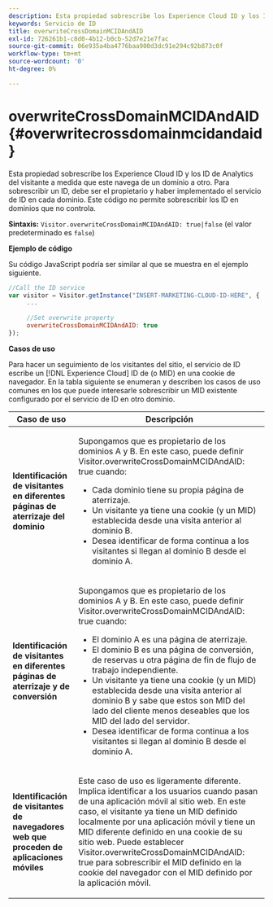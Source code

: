 ```yaml
---
description: Esta propiedad sobrescribe los Experience Cloud ID y los ID de Analytics del visitante a medida que este navega de un dominio a otro. Para sobrescribir un ID, debe ser el propietario y haber implementado el servicio de ID en cada dominio. Este código no permite sobrescribir los ID en dominios que no controla.
keywords: Servicio de ID
title: overwriteCrossDomainMCIDAndAID
exl-id: 726261b1-c8d0-4b12-b0cb-52d7e21e7fac
source-git-commit: 06e935a4ba4776baa900d3dc91e294c92b873c0f
workflow-type: tm+mt
source-wordcount: '0'
ht-degree: 0%

---
```


# overwriteCrossDomainMCIDAndAID{#overwritecrossdomainmcidandaid}

Esta propiedad sobrescribe los Experience Cloud ID y los ID de Analytics del visitante a medida que este navega de un dominio a otro. Para sobrescribir un ID, debe ser el propietario y haber implementado el servicio de ID en cada dominio. Este código no permite sobrescribir los ID en dominios que no controla.

**Sintaxis:** `Visitor.overwriteCrossDomainMCIDAndAID: true|false` (el valor predeterminado es `false`)

**Ejemplo de código**

Su código JavaScript podría ser similar al que se muestra en el ejemplo siguiente.

```js
//Call the ID service 
var visitor = Visitor.getInstance("INSERT-MARKETING-CLOUD-ID-HERE", { 
     ... 
 
     //Set overwrite property 
     overwriteCrossDomainMCIDAndAID: true 
}); 
```

**Casos de uso**

Para hacer un seguimiento de los visitantes del sitio, el servicio de ID escribe un [!DNL Experience Cloud] ID de (o MID) en una cookie de navegador. En la tabla siguiente se enumeran y describen los casos de uso comunes en los que puede interesarle sobrescribir un MID existente configurado por el servicio de ID en otro dominio.

<table id="table_FC1AF6551D6646E0BF1C4FB7C1316EBB"> 
 <thead> 
  <tr> 
   <th colname="col1" class="entry"> Caso de uso </th> 
   <th colname="col2" class="entry"> Descripción </th> 
  </tr> 
 </thead>
 <tbody> 
  <tr> 
   <td colname="col1"> <p> <b>Identificación de visitantes en diferentes páginas de aterrizaje del dominio</b> </p> </td> 
   <td colname="col2"> <p>Supongamos que es propietario de los dominios A y B. En este caso, puede definir <span class="codeph">Visitor.overwriteCrossDomainMCIDAndAID: true</span> cuando: </p> <p> 
     <ul id="ul_FB4704BFE7134F1688E34BF1A36627B7"> 
      <li id="li_FF71FD1FB9DD4702B675A140FAD2B481">Cada dominio tiene su propia página de aterrizaje. </li> 
      <li id="li_78F75469D32D473B93148B46D35E67F1">Un visitante ya tiene una cookie (y un MID) establecida desde una visita anterior al dominio B. </li> 
      <li id="li_305CE5138EEB43D3BF9CE38D1E7FFA04">Desea identificar de forma continua a los visitantes si llegan al dominio B desde el dominio A. </li> 
     </ul> </p> </td> 
  </tr> 
  <tr> 
   <td colname="col1"> <p> <b>Identificación de visitantes en diferentes páginas de aterrizaje y de conversión</b> </p> </td> 
   <td colname="col2"> <p>Supongamos que es propietario de los dominios A y B. En este caso, puede definir <span class="codeph">Visitor.overwriteCrossDomainMCIDAndAID: true</span> cuando: </p> 
    <ul id="ul_7BEBFD523A2F47AFB6963536E43692D0"> 
     <li id="li_71586080489340E2A6C0B263F231E3DE">El dominio A es una página de aterrizaje. </li> 
     <li id="li_4E3D3CB380EE4F1BAC4CD752194AE8DE">El dominio B es una página de conversión, de reservas u otra página de fin de flujo de trabajo independiente. </li> 
     <li id="li_FB393B16CFAC4D2D9B2328EBA4573C1A">Un visitante ya tiene una cookie (y un MID) establecida desde una visita anterior al dominio B y sabe que estos son MID del lado del cliente menos deseables que los MID del lado del servidor. </li> 
     <li id="li_36FC138530A4476A995C0F9FD73C41DE">Desea identificar de forma continua a los visitantes si llegan al dominio B desde el dominio A. </li> 
    </ul> </td> 
  </tr> 
  <tr> 
   <td colname="col1"> <p> <b>Identificación de visitantes de navegadores web que proceden de aplicaciones móviles</b> </p> </td> 
   <td colname="col2"> <p>Este caso de uso es ligeramente diferente. Implica identificar a los usuarios cuando pasan de una aplicación móvil al sitio web. En este caso, el visitante ya tiene un MID definido localmente por una aplicación móvil y tiene un MID diferente definido en una cookie de su sitio web. Puede establecer <span class="codeph">Visitor.overwriteCrossDomainMCIDAndAID: true</span> para sobrescribir el MID definido en la cookie del navegador con el MID definido por la aplicación móvil. </p> </td> 
  </tr> 
 </tbody> 
</table>
